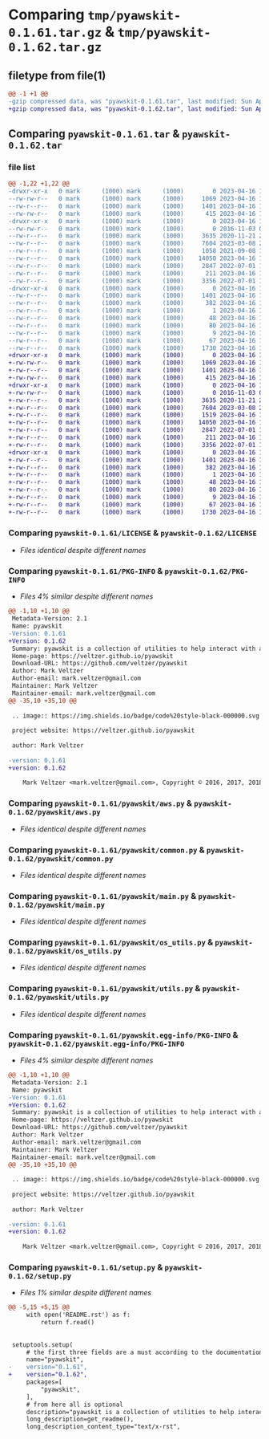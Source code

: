 # Comparing `tmp/pyawskit-0.1.61.tar.gz` & `tmp/pyawskit-0.1.62.tar.gz`

## filetype from file(1)

```diff
@@ -1 +1 @@
-gzip compressed data, was "pyawskit-0.1.61.tar", last modified: Sun Apr 16 13:56:00 2023, max compression
+gzip compressed data, was "pyawskit-0.1.62.tar", last modified: Sun Apr 16 14:02:43 2023, max compression
```

## Comparing `pyawskit-0.1.61.tar` & `pyawskit-0.1.62.tar`

### file list

```diff
@@ -1,22 +1,22 @@
-drwxr-xr-x   0 mark      (1000) mark      (1000)        0 2023-04-16 13:56:00.683488 pyawskit-0.1.61/
--rw-rw-r--   0 mark      (1000) mark      (1000)     1069 2023-04-16 13:55:50.000000 pyawskit-0.1.61/LICENSE
--rw-r--r--   0 mark      (1000) mark      (1000)     1401 2023-04-16 13:56:00.683488 pyawskit-0.1.61/PKG-INFO
--rw-rw-r--   0 mark      (1000) mark      (1000)      415 2023-04-16 13:55:50.000000 pyawskit-0.1.61/README.rst
-drwxr-xr-x   0 mark      (1000) mark      (1000)        0 2023-04-16 13:56:00.683488 pyawskit-0.1.61/pyawskit/
--rw-rw-r--   0 mark      (1000) mark      (1000)        0 2016-11-03 02:32:24.000000 pyawskit-0.1.61/pyawskit/__init__.py
--rw-r--r--   0 mark      (1000) mark      (1000)     3635 2020-11-21 23:57:10.000000 pyawskit-0.1.61/pyawskit/aws.py
--rw-r--r--   0 mark      (1000) mark      (1000)     7604 2023-03-08 22:51:40.000000 pyawskit-0.1.61/pyawskit/common.py
--rw-r--r--   0 mark      (1000) mark      (1000)     1058 2021-09-08 16:57:25.000000 pyawskit-0.1.61/pyawskit/configs.py
--rw-r--r--   0 mark      (1000) mark      (1000)    14050 2023-04-16 13:55:36.000000 pyawskit-0.1.61/pyawskit/main.py
--rw-r--r--   0 mark      (1000) mark      (1000)     2847 2022-07-01 11:36:28.000000 pyawskit-0.1.61/pyawskit/os_utils.py
--rw-r--r--   0 mark      (1000) mark      (1000)      211 2023-04-16 13:55:50.000000 pyawskit-0.1.61/pyawskit/static.py
--rw-r--r--   0 mark      (1000) mark      (1000)     3356 2022-07-01 11:39:13.000000 pyawskit-0.1.61/pyawskit/utils.py
-drwxr-xr-x   0 mark      (1000) mark      (1000)        0 2023-04-16 13:56:00.683488 pyawskit-0.1.61/pyawskit.egg-info/
--rw-r--r--   0 mark      (1000) mark      (1000)     1401 2023-04-16 13:56:00.000000 pyawskit-0.1.61/pyawskit.egg-info/PKG-INFO
--rw-r--r--   0 mark      (1000) mark      (1000)      382 2023-04-16 13:56:00.000000 pyawskit-0.1.61/pyawskit.egg-info/SOURCES.txt
--rw-r--r--   0 mark      (1000) mark      (1000)        1 2023-04-16 13:56:00.000000 pyawskit-0.1.61/pyawskit.egg-info/dependency_links.txt
--rw-r--r--   0 mark      (1000) mark      (1000)       48 2023-04-16 13:56:00.000000 pyawskit-0.1.61/pyawskit.egg-info/entry_points.txt
--rw-r--r--   0 mark      (1000) mark      (1000)       80 2023-04-16 13:56:00.000000 pyawskit-0.1.61/pyawskit.egg-info/requires.txt
--rw-r--r--   0 mark      (1000) mark      (1000)        9 2023-04-16 13:56:00.000000 pyawskit-0.1.61/pyawskit.egg-info/top_level.txt
--rw-r--r--   0 mark      (1000) mark      (1000)       67 2023-04-16 13:56:00.684488 pyawskit-0.1.61/setup.cfg
--rw-r--r--   0 mark      (1000) mark      (1000)     1730 2023-04-16 13:55:50.000000 pyawskit-0.1.61/setup.py
+drwxr-xr-x   0 mark      (1000) mark      (1000)        0 2023-04-16 14:02:43.643594 pyawskit-0.1.62/
+-rw-rw-r--   0 mark      (1000) mark      (1000)     1069 2023-04-16 14:02:30.000000 pyawskit-0.1.62/LICENSE
+-rw-r--r--   0 mark      (1000) mark      (1000)     1401 2023-04-16 14:02:43.643594 pyawskit-0.1.62/PKG-INFO
+-rw-rw-r--   0 mark      (1000) mark      (1000)      415 2023-04-16 14:02:30.000000 pyawskit-0.1.62/README.rst
+drwxr-xr-x   0 mark      (1000) mark      (1000)        0 2023-04-16 14:02:43.642594 pyawskit-0.1.62/pyawskit/
+-rw-rw-r--   0 mark      (1000) mark      (1000)        0 2016-11-03 02:32:24.000000 pyawskit-0.1.62/pyawskit/__init__.py
+-rw-r--r--   0 mark      (1000) mark      (1000)     3635 2020-11-21 23:57:10.000000 pyawskit-0.1.62/pyawskit/aws.py
+-rw-r--r--   0 mark      (1000) mark      (1000)     7604 2023-03-08 22:51:40.000000 pyawskit-0.1.62/pyawskit/common.py
+-rw-r--r--   0 mark      (1000) mark      (1000)     1519 2023-04-16 14:02:10.000000 pyawskit-0.1.62/pyawskit/configs.py
+-rw-r--r--   0 mark      (1000) mark      (1000)    14050 2023-04-16 13:55:36.000000 pyawskit-0.1.62/pyawskit/main.py
+-rw-r--r--   0 mark      (1000) mark      (1000)     2847 2022-07-01 11:36:28.000000 pyawskit-0.1.62/pyawskit/os_utils.py
+-rw-r--r--   0 mark      (1000) mark      (1000)      211 2023-04-16 14:02:30.000000 pyawskit-0.1.62/pyawskit/static.py
+-rw-r--r--   0 mark      (1000) mark      (1000)     3356 2022-07-01 11:39:13.000000 pyawskit-0.1.62/pyawskit/utils.py
+drwxr-xr-x   0 mark      (1000) mark      (1000)        0 2023-04-16 14:02:43.643594 pyawskit-0.1.62/pyawskit.egg-info/
+-rw-r--r--   0 mark      (1000) mark      (1000)     1401 2023-04-16 14:02:43.000000 pyawskit-0.1.62/pyawskit.egg-info/PKG-INFO
+-rw-r--r--   0 mark      (1000) mark      (1000)      382 2023-04-16 14:02:43.000000 pyawskit-0.1.62/pyawskit.egg-info/SOURCES.txt
+-rw-r--r--   0 mark      (1000) mark      (1000)        1 2023-04-16 14:02:43.000000 pyawskit-0.1.62/pyawskit.egg-info/dependency_links.txt
+-rw-r--r--   0 mark      (1000) mark      (1000)       48 2023-04-16 14:02:43.000000 pyawskit-0.1.62/pyawskit.egg-info/entry_points.txt
+-rw-r--r--   0 mark      (1000) mark      (1000)       80 2023-04-16 14:02:43.000000 pyawskit-0.1.62/pyawskit.egg-info/requires.txt
+-rw-r--r--   0 mark      (1000) mark      (1000)        9 2023-04-16 14:02:43.000000 pyawskit-0.1.62/pyawskit.egg-info/top_level.txt
+-rw-r--r--   0 mark      (1000) mark      (1000)       67 2023-04-16 14:02:43.643594 pyawskit-0.1.62/setup.cfg
+-rw-r--r--   0 mark      (1000) mark      (1000)     1730 2023-04-16 14:02:30.000000 pyawskit-0.1.62/setup.py
```

### Comparing `pyawskit-0.1.61/LICENSE` & `pyawskit-0.1.62/LICENSE`

 * *Files identical despite different names*

### Comparing `pyawskit-0.1.61/PKG-INFO` & `pyawskit-0.1.62/PKG-INFO`

 * *Files 4% similar despite different names*

```diff
@@ -1,10 +1,10 @@
 Metadata-Version: 2.1
 Name: pyawskit
-Version: 0.1.61
+Version: 0.1.62
 Summary: pyawskit is a collection of utilities to help interact with aws
 Home-page: https://veltzer.github.io/pyawskit
 Download-URL: https://github.com/veltzer/pyawskit
 Author: Mark Veltzer
 Author-email: mark.veltzer@gmail.com
 Maintainer: Mark Veltzer
 Maintainer-email: mark.veltzer@gmail.com
@@ -35,10 +35,10 @@
 
 .. image:: https://img.shields.io/badge/code%20style-black-000000.svg
 
 project website: https://veltzer.github.io/pyawskit
 
 author: Mark Veltzer
 
-version: 0.1.61
+version: 0.1.62
 
 	Mark Veltzer <mark.veltzer@gmail.com>, Copyright © 2016, 2017, 2018, 2019, 2020, 2021, 2022, 2023
```

### Comparing `pyawskit-0.1.61/pyawskit/aws.py` & `pyawskit-0.1.62/pyawskit/aws.py`

 * *Files identical despite different names*

### Comparing `pyawskit-0.1.61/pyawskit/common.py` & `pyawskit-0.1.62/pyawskit/common.py`

 * *Files identical despite different names*

### Comparing `pyawskit-0.1.61/pyawskit/main.py` & `pyawskit-0.1.62/pyawskit/main.py`

 * *Files identical despite different names*

### Comparing `pyawskit-0.1.61/pyawskit/os_utils.py` & `pyawskit-0.1.62/pyawskit/os_utils.py`

 * *Files identical despite different names*

### Comparing `pyawskit-0.1.61/pyawskit/utils.py` & `pyawskit-0.1.62/pyawskit/utils.py`

 * *Files identical despite different names*

### Comparing `pyawskit-0.1.61/pyawskit.egg-info/PKG-INFO` & `pyawskit-0.1.62/pyawskit.egg-info/PKG-INFO`

 * *Files 4% similar despite different names*

```diff
@@ -1,10 +1,10 @@
 Metadata-Version: 2.1
 Name: pyawskit
-Version: 0.1.61
+Version: 0.1.62
 Summary: pyawskit is a collection of utilities to help interact with aws
 Home-page: https://veltzer.github.io/pyawskit
 Download-URL: https://github.com/veltzer/pyawskit
 Author: Mark Veltzer
 Author-email: mark.veltzer@gmail.com
 Maintainer: Mark Veltzer
 Maintainer-email: mark.veltzer@gmail.com
@@ -35,10 +35,10 @@
 
 .. image:: https://img.shields.io/badge/code%20style-black-000000.svg
 
 project website: https://veltzer.github.io/pyawskit
 
 author: Mark Veltzer
 
-version: 0.1.61
+version: 0.1.62
 
 	Mark Veltzer <mark.veltzer@gmail.com>, Copyright © 2016, 2017, 2018, 2019, 2020, 2021, 2022, 2023
```

### Comparing `pyawskit-0.1.61/setup.py` & `pyawskit-0.1.62/setup.py`

 * *Files 1% similar despite different names*

```diff
@@ -5,15 +5,15 @@
     with open('README.rst') as f:
         return f.read()
 
 
 setuptools.setup(
     # the first three fields are a must according to the documentation
     name="pyawskit",
-    version="0.1.61",
+    version="0.1.62",
     packages=[
         "pyawskit",
     ],
     # from here all is optional
     description="pyawskit is a collection of utilities to help interact with aws",
     long_description=get_readme(),
     long_description_content_type="text/x-rst",
```

